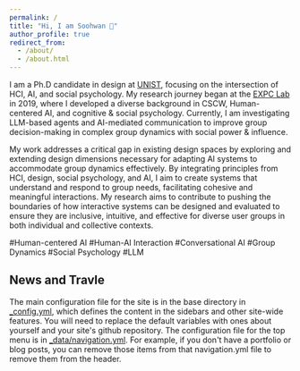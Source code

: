 ```yaml
---
permalink: /
title: "Hi, I am Soohwan 👋"
author_profile: true
redirect_from: 
  - /about/
  - /about.html
---
```


I am a Ph.D candidate in design at [UNIST](http://unist.ac.kr/), focusing on the intersection of HCI, AI, and social psychology. My research journey began at the [EXPC Lab](http://expc.unist.ac.kr) in 2019, where I developed a diverse background in CSCW, Human-centered AI, and cognitive & social psychology. Currently, I am investigating LLM-based agents and AI-mediated communication to improve group decision-making in complex group dynamics with social power & influence.

My work addresses a critical gap in existing design spaces by exploring and extending design dimensions necessary for adapting AI systems to accommodate group dynamics effectively. By integrating principles from HCI, design, social psychology, and AI, I aim to create systems that understand and respond to group needs, facilitating cohesive and meaningful interactions. My research aims to contribute to pushing the boundaries of how interactive systems can be designed and evaluated to ensure they are inclusive, intuitive, and effective for diverse user groups in both individual and collective contexts.

#Human-centered AI #Human-AI Interaction #Conversational AI #Group Dynamics #Social Psychology #LLM

News and Travle
------
The main configuration file for the site is in the base directory in [_config.yml](https://github.com/academicpages/academicpages.github.io/blob/master/_config.yml), which defines the content in the sidebars and other site-wide features. You will need to replace the default variables with ones about yourself and your site's github repository. The configuration file for the top menu is in [_data/navigation.yml](https://github.com/academicpages/academicpages.github.io/blob/master/_data/navigation.yml). For example, if you don't have a portfolio or blog posts, you can remove those items from that navigation.yml file to remove them from the header. 

